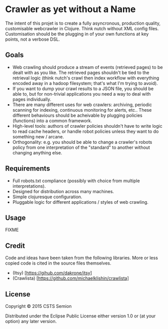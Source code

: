 # Crawler as yet without a Name

The intent of this projet is to create a fully asyncronous, production
quality, customisable webcrawler in Clojure. Think nutch without XML
config files. Customisation should be the plugging in of your own
functions at key points, not a verbose DSL.

## Goals

* Web crawling should produce a stream of events (retrieved pages) to
  be dealt with as you like. The retrieved pages shouldn't be tied to
  the retrieval logic (think nutch's crawl then index workflow with
  everything encoded away in a hadoop filesystem; that's what I'm
  trying to avoid).
* If you want to dump your crawl results to a JSON file, you should be
  able to, but for non-trivial applications you need a way to deal
  with pages individually.
* There are many different uses for web crawlers: archiving, periodic
  scanning for indexing, continuous monitoring for alerts, etc.. These
  different behaviours should be acheivable by plugging policies
  (functions) into a common framework.
* High-level tools: authors of crawler policies shouldn't have to
  write logic to read cache headers, or handle robot policies unless
  they want to do something new / arcane.
* Orthogonality: e.g. you should be able to change a crawler's robots
  policy from one interpretation of the "standard" to another without
  changing anything else.

## Requirements

* Full robots.txt compliance (possibly with choice from multiple
  interpretations).
* Designed for distribution across many machines.
* Simple clojuresque configuration.
* Pluggable logic for different applications / styles of web crawling.

## Usage

FIXME

## Credit

Code and ideas have been taken from the following libraries. More or
less copied code is cited in the source files themselves.

* (Itsy) [https://gihub.com/dakrone/itsy]
* (Crawlista) [https://github.com/michaelklishin/crawlista]

## License

Copyright © 2015 CSTS Semion

Distributed under the Eclipse Public License either version 1.0 or (at
your option) any later version.
